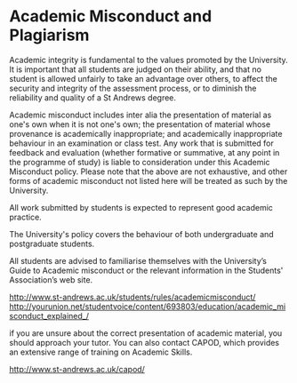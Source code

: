 # Academic Misconduct and Plagiarism

Academic integrity is fundamental to the values promoted by the University. It is important that all students are judged on their ability, and that no student is allowed unfairly to take an advantage over others, to affect the security and integrity of the assessment process, or to diminish the reliability and quality of a St Andrews degree.

Academic misconduct includes inter alia the presentation of material as one's own when it is not one's own; the presentation of material whose provenance is academically inappropriate; and academically inappropriate behaviour in an examination or class test. Any work that is submitted for feedback and evaluation (whether formative or summative, at any point in the programme of study) is liable to consideration under this Academic Misconduct policy. Please note that the above are not exhaustive, and other forms of academic misconduct not listed here will be treated as such by the University.

All work submitted by students is expected to represent good academic practice.

The University's policy covers the behaviour of both undergraduate and postgraduate students.

All students are advised to familiarise themselves with the University’s Guide to Academic misconduct or the relevant information in the Students' Association’s web site.

http://www.st-andrews.ac.uk/students/rules/academicmisconduct/
http://yourunion.net/studentvoice/content/693803/education/academic_misconduct_explained_/

if you are unsure about the correct presentation of academic material, you should approach your tutor. You can also contact CAPOD, which provides an extensive range of training on Academic Skills.

http://www.st-andrews.ac.uk/capod/
